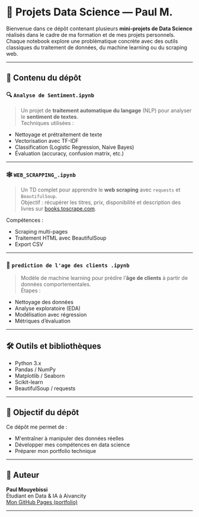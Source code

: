 # 🧠 Projets Data Science — Paul M.

Bienvenue dans ce dépôt contenant plusieurs **mini-projets de Data Science** réalisés dans le cadre de ma formation et de mes projets personnels. Chaque notebook explore une problématique concrète avec des outils classiques du traitement de données, du machine learning ou du scraping web.

---

## 📂 Contenu du dépôt

### 🔍 `Analyse de Sentiment.ipynb`
> Un projet de **traitement automatique du langage** (NLP) pour analyser le **sentiment de textes**.  
Techniques utilisées :
- Nettoyage et prétraitement de texte
- Vectorisation avec TF-IDF
- Classification (Logistic Regression, Naive Bayes)
- Évaluation (accuracy, confusion matrix, etc.)

---

### 🕸️ `WEB_SCRAPPING_.ipynb`
> Un TD complet pour apprendre le **web scraping** avec `requests` et `BeautifulSoup`.  
Objectif : récupérer les titres, prix, disponibilité et description des livres sur [books.toscrape.com](https://books.toscrape.com).

Compétences :
- Scraping multi-pages
- Traitement HTML avec BeautifulSoup
- Export CSV

---

### 🎯 `prediction de l'age des clients .ipynb`
> Modèle de machine learning pour prédire l’**âge de clients** à partir de données comportementales.  
Étapes :
- Nettoyage des données
- Analyse exploratoire (EDA)
- Modélisation avec régression
- Métriques d’évaluation

---

## 🛠️ Outils et bibliothèques
- Python 3.x
- Pandas / NumPy
- Matplotlib / Seaborn
- Scikit-learn
- BeautifulSoup / requests

---

## 🚀 Objectif du dépôt
Ce dépôt me permet de :
- M'entraîner à manipuler des données réelles
- Développer mes compétences en data science
- Préparer mon portfolio technique

---

## 👤 Auteur
**Paul Mouyebissi**  
Étudiant en Data & IA à Aivancity  
[Mon GitHub Pages (portfolio)](https://paulmouyebissi-com-e638.vercel.app/)

---

